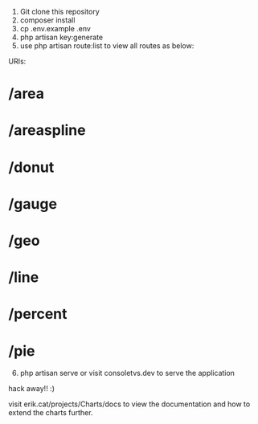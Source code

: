 1. Git clone this repository 
2. composer install 
3. cp .env.example .env
4. php artisan key:generate
5. use php artisan route:list to view all routes as below:

URIs:
# /area
# /areaspline
# /donut
# /gauge
# /geo
# /line
# /percent
# /pie


6. php artisan serve or visit consoletvs.dev to serve the application

hack away!! :)

visit erik.cat/projects/Charts/docs to view the documentation and how to extend the charts further.
